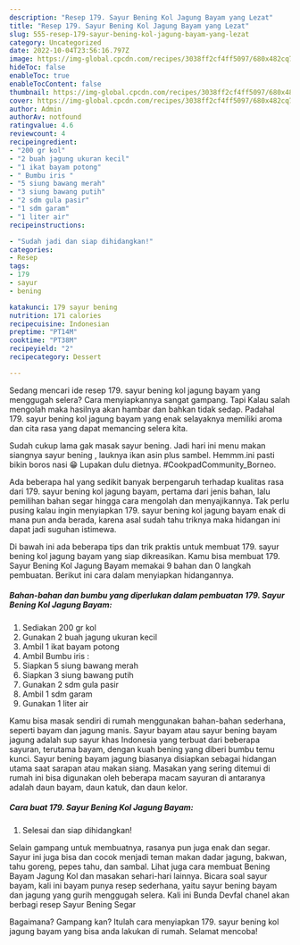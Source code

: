 ```yaml
---
description: "Resep 179. Sayur Bening Kol Jagung Bayam yang Lezat"
title: "Resep 179. Sayur Bening Kol Jagung Bayam yang Lezat"
slug: 555-resep-179-sayur-bening-kol-jagung-bayam-yang-lezat
category: Uncategorized
date: 2022-10-04T23:56:16.797Z
image: https://img-global.cpcdn.com/recipes/3038ff2cf4ff5097/680x482cq70/179-sayur-bening-kol-jagung-bayam-foto-resep-utama.jpg
hideToc: false
enableToc: true
enableTocContent: false
thumbnail: https://img-global.cpcdn.com/recipes/3038ff2cf4ff5097/680x482cq70/179-sayur-bening-kol-jagung-bayam-foto-resep-utama.jpg
cover: https://img-global.cpcdn.com/recipes/3038ff2cf4ff5097/680x482cq70/179-sayur-bening-kol-jagung-bayam-foto-resep-utama.jpg
author: Admin
authorAv: notfound
ratingvalue: 4.6
reviewcount: 4
recipeingredient:
- "200 gr kol"
- "2 buah jagung ukuran kecil"
- "1 ikat bayam potong"
- " Bumbu iris "
- "5 siung bawang merah"
- "3 siung bawang putih"
- "2 sdm gula pasir"
- "1 sdm garam"
- "1 liter air"
recipeinstructions:

- "Sudah jadi dan siap dihidangkan!"
categories:
- Resep
tags:
- 179
- sayur
- bening

katakunci: 179 sayur bening 
nutrition: 171 calories
recipecuisine: Indonesian
preptime: "PT14M"
cooktime: "PT38M"
recipeyield: "2"
recipecategory: Dessert

---
```



Sedang mencari ide resep 179. sayur bening kol jagung bayam yang menggugah selera? Cara menyiapkannya sangat gampang. Tapi Kalau salah mengolah maka hasilnya akan hambar dan bahkan tidak sedap. Padahal 179. sayur bening kol jagung bayam yang enak selayaknya memiliki aroma dan cita rasa yang dapat memancing selera kita.


Sudah cukup lama gak masak sayur bening. Jadi hari ini menu makan siangnya sayur bening , lauknya ikan asin plus sambel. Hemmm.ini pasti bikin boros nasi 😁 Lupakan dulu dietnya. #CookpadCommunity_Borneo.

Ada beberapa hal yang sedikit banyak berpengaruh terhadap kualitas rasa dari 179. sayur bening kol jagung bayam, pertama dari jenis bahan, lalu pemilihan bahan segar hingga cara mengolah dan menyajikannya. Tak perlu pusing kalau ingin menyiapkan 179. sayur bening kol jagung bayam enak di mana pun anda berada, karena asal sudah tahu triknya maka hidangan ini dapat jadi suguhan istimewa.


Di bawah ini ada beberapa tips dan trik praktis untuk membuat 179. sayur bening kol jagung bayam yang siap dikreasikan. Kamu bisa membuat 179. Sayur Bening Kol Jagung Bayam memakai 9 bahan dan 0 langkah pembuatan. Berikut ini cara dalam menyiapkan hidangannya.

<!--inarticleads1-->

##### Bahan-bahan dan bumbu yang diperlukan dalam pembuatan 179. Sayur Bening Kol Jagung Bayam:

1. Sediakan 200 gr kol
1. Gunakan 2 buah jagung ukuran kecil
1. Ambil 1 ikat bayam potong
1. Ambil  Bumbu iris :
1. Siapkan 5 siung bawang merah
1. Siapkan 3 siung bawang putih
1. Gunakan 2 sdm gula pasir
1. Ambil 1 sdm garam
1. Gunakan 1 liter air


Kamu bisa masak sendiri di rumah menggunakan bahan-bahan sederhana, seperti bayam dan jagung manis. Sayur bayam atau sayur bening bayam jagung adalah sup sayur khas Indonesia yang terbuat dari beberapa sayuran, terutama bayam, dengan kuah bening yang diberi bumbu temu kunci. Sayur bening bayam jagung biasanya disiapkan sebagai hidangan utama saat sarapan atau makan siang. Masakan yang sering ditemui di rumah ini bisa digunakan oleh beberapa macam sayuran di antaranya adalah daun bayam, daun katuk, dan daun kelor. 

<!--inarticleads2-->

##### Cara buat 179. Sayur Bening Kol Jagung Bayam:


1. Selesai dan siap dihidangkan!

Selain gampang untuk membuatnya, rasanya pun juga enak dan segar. Sayur ini juga bisa dan cocok menjadi teman makan dadar jagung, bakwan, tahu goreng, pepes tahu, dan sambal. Lihat juga cara membuat Bening Bayam Jagung Kol dan masakan sehari-hari lainnya. Bicara soal sayur bayam, kali ini bayam punya resep sederhana, yaitu sayur bening bayam dan jagung yang gurih menggugah selera. Kali ini Bunda Devfal chanel akan berbagi resep Sayur Bening Segar 

Bagaimana? Gampang kan? Itulah cara menyiapkan 179. sayur bening kol jagung bayam yang bisa anda lakukan di rumah. Selamat mencoba!
